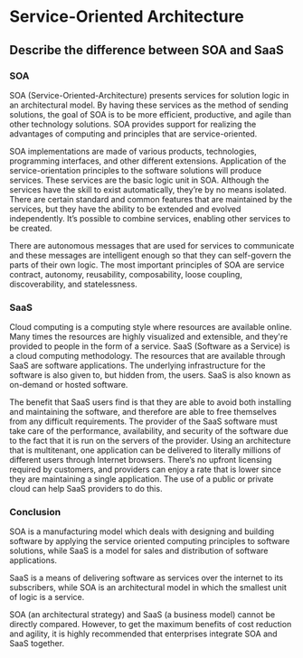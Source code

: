 # Service-Oriented Architecture

## Describe the difference between SOA and SaaS

### SOA

SOA (Service-Oriented-Architecture) presents services for solution logic in an architectural model. By having these services as the method of sending solutions, the goal of SOA is to be more efficient, productive, and agile than other technology solutions. SOA provides support for realizing the advantages of computing and principles that are service-oriented.

SOA implementations are made of various products, technologies, programming interfaces, and other different extensions. Application of the service-orientation principles to the software solutions will produce services. These services are the basic logic unit in SOA. Although the services have the skill to exist automatically, they’re by no means isolated. There are certain standard and common features that are maintained by the services, but they have the ability to be extended and evolved independently. It’s possible to combine services, enabling other services to be created.

There are autonomous messages that are used for services to communicate and these messages are intelligent enough so that they can self-govern the parts of their own logic. The most important principles of SOA are service contract, autonomy, reusability, composability, loose coupling, discoverability, and statelessness.

### SaaS

Cloud computing is a computing style where resources are available online. Many times the resources are highly visualized and extensible, and they're provided to people in the form of a service. SaaS (Software as a Service) is a cloud computing methodology. The resources that are available through SaaS are software applications. The underlying infrastructure for the software is also given to, but hidden from, the users. SaaS is also known as on-demand or hosted software.

The benefit that SaaS users find is that they are able to avoid both installing and maintaining the software, and therefore are able to free themselves from any difficult requirements. The provider of the SaaS software must take care of the performance, availability, and security of the software due to the fact that it is run on the servers of the provider. Using an architecture that is multitenant, one application can be delivered to literally millions of different users through Internet browsers. There’s no upfront licensing required by customers, and providers can enjoy a rate that is lower since they are maintaining a single application. The use of a public or private cloud can help SaaS providers to do this.

### Conclusion

SOA is a manufacturing model which deals with designing and building software by applying the service oriented computing principles to software solutions, while SaaS is a model for sales and distribution of software applications.

SaaS is a means of delivering software as services over the internet to its subscribers, while SOA is an architectural model in which the smallest unit of logic is a service.

SOA (an architectural strategy) and SaaS (a business model) cannot be directly compared. However, to get the maximum benefits of cost reduction and agility, it is highly recommended that enterprises integrate SOA and SaaS together.
